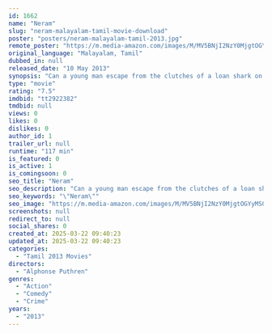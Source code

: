 ```yaml
---
id: 1662
name: "Neram"
slug: "neram-malayalam-tamil-movie-download"
poster: "posters/neram-malayalam-tamil-2013.jpg"
remote_poster: "https://m.media-amazon.com/images/M/MV5BNjI2NzY0MjgtOGYyMS00Y2E1LTg5ZjUtZDhmNmUwMmNlNTFlXkEyXkFqcGc@._V1_SX300.jpg"
original_language: "Malayalam, Tamil"
dubbed_in: null
released_date: "10 May 2013"
synopsis: "Can a young man escape from the clutches of a loan shark on time?"
type: "movie"
rating: "7.5"
imdbid: "tt2922382"
tmdbid: null
views: 0
likes: 0
dislikes: 0
author_id: 1
trailer_url: null
runtime: "117 min"
is_featured: 0
is_active: 1
is_comingsoon: 0
seo_title: "Neram"
seo_description: "Can a young man escape from the clutches of a loan shark on time?"
seo_keywords: "\"Neram\""
seo_image: "https://m.media-amazon.com/images/M/MV5BNjI2NzY0MjgtOGYyMS00Y2E1LTg5ZjUtZDhmNmUwMmNlNTFlXkEyXkFqcGc@._V1_SX300.jpg"
screenshots: null
redirect_to: null
social_shares: 0
created_at: 2025-03-22 09:40:23
updated_at: 2025-03-22 09:40:23
categories:
  - "Tamil 2013 Movies"
directors:
  - "Alphonse Puthren"
genres:
  - "Action"
  - "Comedy"
  - "Crime"
years:
  - "2013"
---
```

